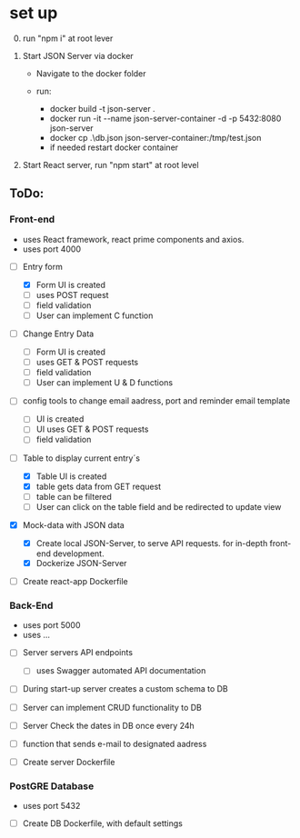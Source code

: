 # set up

0. run "npm i" at root lever

1. Start JSON Server via docker

   - Navigate to the docker folder

   - run:
     - docker build -t json-server .
     - docker run -it --name json-server-container -d -p 5432:8080 json-server
     - docker cp .\db.json json-server-container:/tmp/test.json
     - if needed restart docker container

2. Start React server, run "npm start" at root level


## ToDo:
### Front-end
- uses React framework, react prime components and axios. 
- uses port 4000 
- [ ] Entry form
  - [x] Form UI is created
  - [ ] uses POST request
  - [ ] field validation
  - [ ] User can implement C function
- [ ] Change Entry Data
    - [ ] Form UI is created
    - [ ] uses GET & POST requests
    - [ ] field validation
    - [ ] User can implement U & D functions
- [ ] config tools to change email aadress, port and reminder email template
    - [ ] UI is created
    - [ ] UI uses GET & POST requests
    - [ ] field validation
- [ ] Table to display current entry´s 
    - [x] Table UI is created
    - [x] table gets data from GET request
    - [ ] table can be filtered
    - [ ] User can click on the table field and be redirected to update view
- [x] Mock-data with JSON data
   - [x] Create local JSON-Server, to serve API requests. for in-depth front-end development.
   - [x] Dockerize JSON-Server
- [ ] Create react-app Dockerfile


### Back-End
- uses port 5000
- uses ...
- [ ] Server servers API endpoints
   - [ ] uses Swagger automated API documentation
- [ ] During start-up server creates a custom schema to DB
- [ ] Server can implement CRUD functionality to DB
- [ ] Server Check the dates in DB once every 24h
- [ ] function that sends e-mail to designated aadress
- [ ] Create server Dockerfile


### PostGRE Database
- uses port 5432
- [ ] Create DB Dockerfile, with default settings
